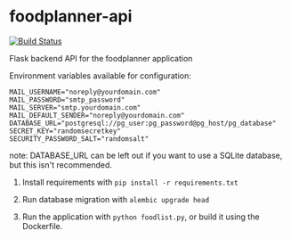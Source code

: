 # foodplanner-api

[![Build Status](https://travis-ci.org/pppontusw/foodplanner.svg?branch=master)](https://travis-ci.org/pppontusw/foodplanner)

Flask backend API for the foodplanner application

Environment variables available for configuration:

```
MAIL_USERNAME="noreply@yourdomain.com"
MAIL_PASSWORD="smtp_password"
MAIL_SERVER="smtp.yourdomain.com"
MAIL_DEFAULT_SENDER="noreply@yourdomain.com"
DATABASE_URL="postgresql://pg_user:pg_password@pg_host/pg_database"
SECRET_KEY="randomsecretkey"
SECURITY_PASSWORD_SALT="randomsalt"
```

note: DATABASE_URL can be left out if you want to use a SQLite database, but this isn't recommended.

1. Install requirements with `pip install -r requirements.txt`

2. Run database migration with `alembic upgrade head`

3. Run the application with `python foodlist.py`, or build it using the Dockerfile.
